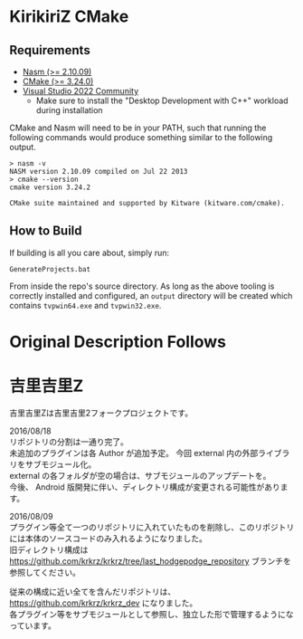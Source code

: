 # KirikiriZ CMake

## Requirements
- [Nasm (>= 2.10.09)](https://www.nasm.us/pub/nasm/releasebuilds)
- [CMake (>= 3.24.0)](https://cmake.org/download/)
- [Visual Studio 2022 Community](https://visualstudio.microsoft.com/vs/community/)
  - Make sure to install the "Desktop Development with C++" workload during installation

CMake and Nasm will need to be in your PATH, such that running the following commands would produce something similar to the following output.

```batch
> nasm -v
NASM version 2.10.09 compiled on Jul 22 2013
> cmake --version
cmake version 3.24.2

CMake suite maintained and supported by Kitware (kitware.com/cmake).
```

## How to Build

If building is all you care about, simply run:
```batch
GenerateProjects.bat
```
From inside the repo's source directory. As long as the above tooling is correctly installed and configured, an `output` directory will be created which contains `tvpwin64.exe` and `tvpwin32.exe`.

# Original Description Follows
# 吉里吉里Z

吉里吉里Zは吉里吉里2フォークプロジェクトです。  

2016/08/18  
リポジトリの分割は一通り完了。  
未追加のプラグインは各 Author が追加予定。
今回 external 内の外部ライブラリをサブモジュール化。  
external の各フォルダが空の場合は、サブモジュールのアップデートを。  
今後、 Android 版開発に伴い、ディレクトリ構成が変更される可能性があります。

2016/08/09  
プラグイン等全て一つのリポジトリに入れていたものを削除し、このリポジトリには本体のソースコードのみ入れるようになりました。  
旧ディレクトリ構成は <https://github.com/krkrz/krkrz/tree/last_hodgepodge_repository> ブランチを参照してください。

従来の構成に近い全てを含んだリポジトリは、<https://github.com/krkrz/krkrz_dev> になりました。  
各プラグイン等をサブモジュールとして参照し、独立した形で管理するようになっています。
